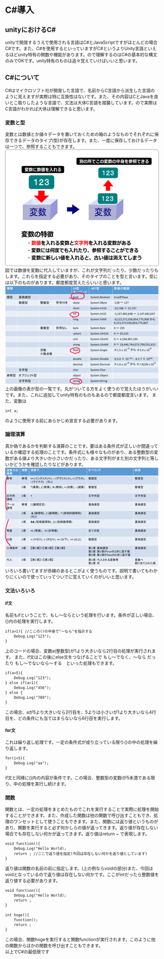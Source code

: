# C#導入
## unityにおけるC#
unityで開発するうえで使用される言語はC#とJavaScriptですがほとんどの場合C#です。また、C#を使用するといっていますがC#というよりUnity言語といえるほどunity特有の関数や機能があります。ので理解するのはC#の基本的な構文のみでOKです。unity特有のものは追々覚えていけばいいと思います。

## C#について
C#はマイクロソフト社が開発した言語で、名前からC言語から派生した言語のように見えますが実際は特に互換性はないです。また、その内容はCとJavaを良いとこ取りしたような言語で、文法は大体C言語を踏襲しています。ので実際はC言語がわかれば大体は理解できると思います。

### 変数と型
変数とは数値とか諸々データを置いておくための箱のようなものでそれぞれに保存できるデータのタイプ(型)が存在します。また、一度に保存しておけるデータは一つで、参照することもできます。  
![alt text](image.png)  
図では数値を変数に代入していますが、これが文字列だったり、少数だったりもします。これらを指定する必要があり、そのタイプのことを型と言います。型には以下のものがあります。都度都度覚えたらいいと思います。![alt text](名称未設定.png)  
上の画像の表が型の一覧です。丸がついてる方をよく使うので覚えたほうがいいです。また、これに追加してunity特有のものもあるので都度都度言います。
また、変数は
```
int a;
```
のように使用する前にあらかじめ宣言する必要があります。

### 論理演算
真か偽であるかを判断する演算のことです。要はある条件式が正しいか間違っているか確認する処理のことです。条件式にも様々なものがあり、ある整数型の変数がある値より大きいか小さいかだったり、ある文字列がまた別の文字列と等しいかどうかを確認したりなどがあります。
![alt text](a.png)  
いろいろ書いてますが赤線のあるとこがよく使うものです。説明で書いてもわかりにくいので使っていってついでに覚えていくのがいいと思います。

### 文法いろいろ
#### if文
名前もifということで、もし～ならという処理を行います。条件が正しい場合、{}内の処理を実行します。
```
if(a>1){ //ここの()の中身で"～なら"を指示する
    Debug.Log("123");
}
```
上のコードの場合、変数a(整数型)が1より大きいなら2行目の処理が実行されます。
また、if文はこの後にelse文をつなげることで もし～でなく、～なら だったり もし～でないなら～する　といった処理もできます。
```
if(a>5){ 
    Debug.Log("123");
} else if(a>1){
    Debug.Log("456");
} else {
    Debug.Log("789");
}
```
この場合、aが5より大きいなら2行目を、5よりは小さいが1より大きいなら4行目を、どの条件にも当てはまらないなら6行目を実行します。

#### for文
これは繰り返し処理です。一定の条件式が成り立っている限り{}の中の処理を繰り返します。
```
for(i<5){
    Debug.Log("aa");
}
```
if文と同様に()内の内容が条件です。この場合、整数型の変数iが5未満である限り、中の処理を実行し続けます。

### 関数
関数とは、一定の処理をまとめたものでこれを実行することで実際に処理を開始することができます。また、作成した関数は他の関数で呼び出すこともでき、処理のワンセットとして使うこともできます。また、関数には返り値というものがあり、関数を実行すると必ず何かしらの値が返ってきます。返り値が存在しない場合でも存在しない何かが返ってきます。返り値はreturn ~ で表現します。
```
void function(){
    Debug.Log("Hello World);
    return ; //ここで返り値を指定(今回は存在しない何かを返り値としています)
}
```
返り値は関数の名前の前に指定します。(上の例ならvoidの部分)また、今回はvoidとなっているので返り値は存在しない何かです。ここがintだったら整数値を返り値する必要があります。
```
void function(){
    Debug.Log("Hello World);
    return ; 
}

int hoge(){
    function();
    return ;
}
```
この場合、関数hogeを実行すると関数functionが実行されます。このように他の関数からほかの関数を呼び出すこともできます。  
以上でC#の最低限です